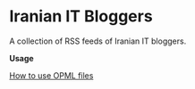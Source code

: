 Iranian IT Bloggers
===================
A collection of RSS feeds of Iranian IT bloggers.



**Usage**

[How to use OPML files](http://www.dotnettips.info/post/59/%d8%a2%d8%b4%d9%86%d8%a7%db%8c%db%8c-%d8%a8%d8%a7-%d9%81%d8%b1%d9%85%d8%aa-opml)